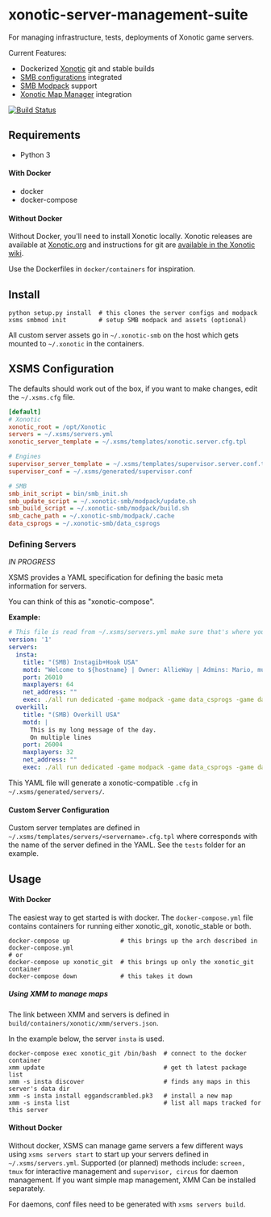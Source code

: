 # xonotic-server-management-suite

For managing infrastructure, tests, deployments of Xonotic game servers.

Current Features:

* Dockerized [Xonotic](http://xonotic.org) git and stable builds 
* [SMB configurations](https://github.com/MarioSMB/smb-servers) integrated
* [SMB Modpack](https://github.com/MarioSMB/modpack) support
* [Xonotic Map Manager](https://github.com/z/xonotic-map-manager) integration

[![Build Status](https://travis-ci.org/z/xonotic-server-management-suite.svg?branch=develop)](https://travis-ci.org/z/xonotic-server-management-suite)

## Requirements

* Python 3

#### With Docker

* docker
* docker-compose

#### Without Docker

Without Docker, you'll need to install Xonotic locally. Xonotic releases are available at [Xonotic.org](http://www.xonotic.org/download) and instructions for git are [available in the Xonotic wiki](https://gitlab.com/xonotic/xonotic/wikis/Repository_Access).

Use the Dockerfiles in `docker/containers` for inspiration.

## Install

```
python setup.py install  # this clones the server configs and modpack
xsms smbmod init         # setup SMB modpack and assets (optional)
```

All custom server assets go in `~/.xonotic-smb` on the host which gets mounted
to `~/.xonotic` in the containers.

## XSMS Configuration

The defaults should work out of the box, if you want to make changes, edit the `~/.xsms.cfg` file.

```ini
[default]
# Xonotic
xonotic_root = /opt/Xonotic
servers = ~/.xsms/servers.yml
xonotic_server_template = ~/.xsms/templates/xonotic.server.cfg.tpl

# Engines
supervisor_server_template = ~/.xsms/templates/supervisor.server.conf.tpl
supervisor_conf = ~/.xsms/generated/supervisor.conf

# SMB
smb_init_script = bin/smb_init.sh
smb_update_script = ~/.xonotic-smb/modpack/update.sh
smb_build_script = ~/.xonotic-smb/modpack/build.sh
smb_cache_path = ~/.xonotic-smb/modpack/.cache
data_csprogs = ~/.xonotic-smb/data_csprogs
```

### Defining Servers

*IN PROGRESS*

XSMS provides a YAML specification for defining the basic meta information for servers.

You can think of this as "xonotic-compose".

**Example:**

```yaml
# This file is read from ~/.xsms/servers.yml make sure that's where you are editing it
version: '1'
servers:
  insta:
    title: "(SMB) Instagib+Hook USA"
    motd: "Welcome to ${hostname} | Owner: AllieWay | Admins: Mario, muffin, -z- | Hello from xsms"
    port: 26010
    maxplayers: 64
    net_address: ""
    exec: ./all run dedicated -game modpack -game data_csprogs -game data_insta -sessionid insta +serverconfig insta.cfg
  overkill:
    title: "(SMB) Overkill USA"
    motd: |
      This is my long message of the day.
      On multiple lines
    port: 26004
    maxplayers: 32
    net_address: ""
    exec: ./all run dedicated -game modpack -game data_csprogs -game data_overkill -sessionid overkill +serverconfig configs/info-overkill.cfg
```

This YAML file will generate a xonotic-compatible `.cfg` in `~/.xsms/generated/servers/`.

#### Custom Server Configuration

Custom server templates are defined in `~/.xsms/templates/servers/<servername>.cfg.tpl` where <servername> corresponds with the name of the server defined in the YAML. See the `tests` folder for an example.

## Usage

#### With Docker

The easiest way to get started is with docker. The `docker-compose.yml` file contains containers for running either xonotic_git, xonotic_stable or both. 

```
docker-compose up              # this brings up the arch described in docker-compose.yml
# or
docker-compose up xonotic_git  # this brings up only the xonotic_git container 
docker-compose down            # this takes it down
```

##### Using XMM to manage maps

The link between XMM and servers is defined in `build/containers/xonotic/xmm/servers.json`.

In the example below, the server `insta` is used.

```
docker-compose exec xonotic_git /bin/bash  # connect to the docker container
xmm update                                 # get th latest package list
xmm -s insta discover                      # finds any maps in this server's data dir
xmm -s insta install eggandscrambled.pk3   # install a new map
xmm -s insta list                          # list all maps tracked for this server
```

#### Without Docker

Without docker, XSMS can manage game servers a few different ways using `xsms servers start` to start up your servers defined in `~/.xsms/servers.yml`. Supported (or planned) methods include: `screen, tmux` for interactive management and `supervisor, circus` for daemon management. If you want simple map management, XMM Can be installed separately.

For daemons, conf files need to be generated with `xsms servers build`.
